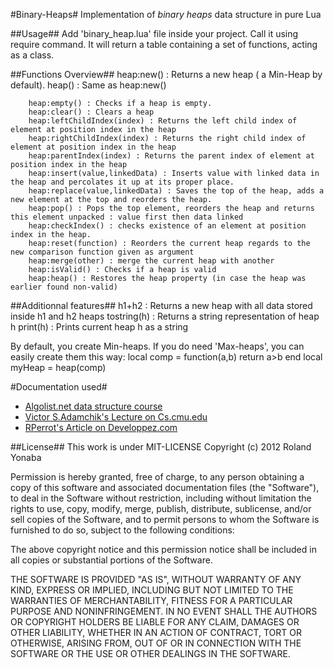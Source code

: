 #Binary-Heaps#
Implementation of *binary heaps* data structure in pure Lua

	
##Usage##
Add 'binary_heap.lua' file inside your project.
Call it using require command.
It will return a table containing a set of functions, acting as a class.
	
##Functions Overview##
		heap:new()  : Returns a new heap ( a Min-Heap by default).
		heap()      : Same as heap:new()
		
		heap:empty() : Checks if a heap is empty.
		heap:clear() : Clears a heap
		heap:leftChildIndex(index) : Returns the left child index of element at position index in the heap
		heap:rightChildIndex(index) : Returns the right child index of element at position index in the heap
		heap:parentIndex(index) : Returns the parent index of element at position index in the heap
		heap:insert(value,linkedData) : Inserts value with linked data in the heap and percolates it up at its proper place.
		heap:replace(value,linkedData) : Saves the top of the heap, adds a new element at the top and reorders the heap. 		
		heap:pop() : Pops the top element, reorders the heap and returns this element unpacked : value first then data linked
		heap:checkIndex() : checks existence of an element at position index in the heap.
		heap:reset(function) : Reorders the current heap regards to the new comparison function given as argument
		heap:merge(other) : merge the current heap with another
		heap:isValid() : Checks if a heap is valid
		heap:heap() : Restores the heap property (in case the heap was earlier found non-valid)		

##Additionnal features##
		h1+h2 : Returns a new heap with all data stored inside h1 and h2 heaps
		tostring(h) : Returns a string representation of heap h
		print(h) : Prints current heap h as a string

By default, you create Min-heaps. If you do need 'Max-heaps', you can easily create them this way:
		local comp = function(a,b) return a>b end
		local myHeap = heap(comp)
		
#Documentation used#
* [Algolist.net data structure course][]
* [Victor S.Adamchik's Lecture on Cs.cmu.edu][]
* [RPerrot's Article on Developpez.com][]

##License##
This work is under MIT-LICENSE
Copyright (c) 2012 Roland Yonaba

Permission is hereby granted, free of charge, to any person obtaining a
copy of this software and associated documentation files (the
"Software"), to deal in the Software without restriction, including
without limitation the rights to use, copy, modify, merge, publish,
distribute, sublicense, and/or sell copies of the Software, and to
permit persons to whom the Software is furnished to do so, subject to
the following conditions:

The above copyright notice and this permission notice shall be included
in all copies or substantial portions of the Software.

THE SOFTWARE IS PROVIDED "AS IS", WITHOUT WARRANTY OF ANY KIND, EXPRESS
OR IMPLIED, INCLUDING BUT NOT LIMITED TO THE WARRANTIES OF
MERCHANTABILITY, FITNESS FOR A PARTICULAR PURPOSE AND NONINFRINGEMENT.
IN NO EVENT SHALL THE AUTHORS OR COPYRIGHT HOLDERS BE LIABLE FOR ANY
CLAIM, DAMAGES OR OTHER LIABILITY, WHETHER IN AN ACTION OF CONTRACT,
TORT OR OTHERWISE, ARISING FROM, OUT OF OR IN CONNECTION WITH THE
SOFTWARE OR THE USE OR OTHER DEALINGS IN THE SOFTWARE.

[Algolist.net data structure course]: http://www.algolist.net/Data_structures/Binary_heap/Array-based_int_repr
[Victor S.Adamchik's Lecture on Cs.cmu.edu]: http://www.cs.cmu.edu/~adamchik/15-121/lectures/Binary%20Heaps/heaps.html
[RPerrot's Article on Developpez.com]: http://rperrot.developpez.com/articles/algo/structures/arbres/
